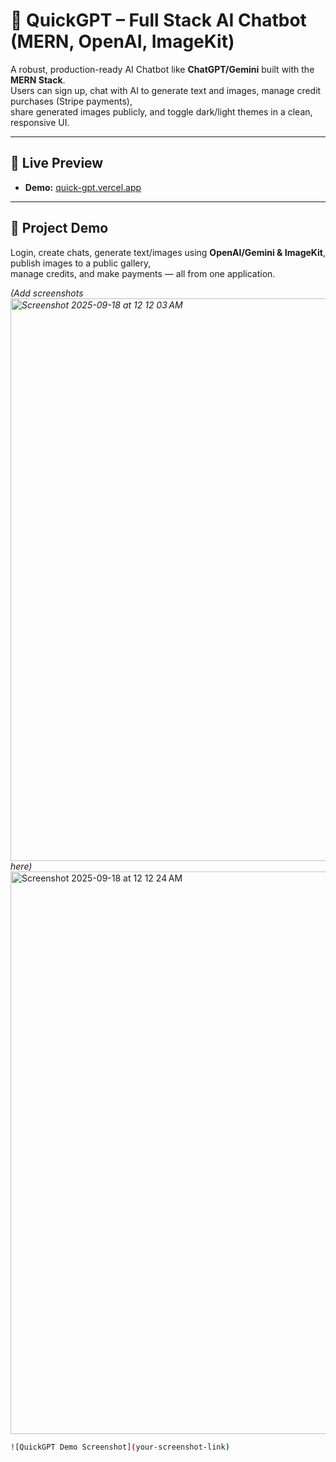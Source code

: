 # 🤖 QuickGPT – Full Stack AI Chatbot (MERN, OpenAI, ImageKit)

A robust, production-ready AI Chatbot like **ChatGPT/Gemini** built with the **MERN Stack**.  
Users can sign up, chat with AI to generate text and images, manage credit purchases (Stripe payments),  
share generated images publicly, and toggle dark/light themes in a clean, responsive UI.  

---

## 🚀 Live Preview
- **Demo:** [quick-gpt.vercel.app](https://quick-gpt-frontend-one.vercel.app/)  

---

## 📸 Project Demo
Login, create chats, generate text/images using **OpenAI/Gemini & ImageKit**, publish images to a public gallery,  
manage credits, and make payments — all from one application.  

*(Add screenshots  <img width="1440" height="900" alt="Screenshot 2025-09-18 at 12 12 03 AM" src="https://github.com/user-attachments/assets/1f2002ce-62cf-4bb9-8ab5-69597ba9792c" />
here)*  <img width="1440" height="900" alt="Screenshot 2025-09-18 at 12 12 24 AM" src="https://github.com/user-attachments/assets/f128f523-5dbf-41e5-a025-456796f76f98" />

```bash
![QuickGPT Demo Screenshot](your-screenshot-link)
